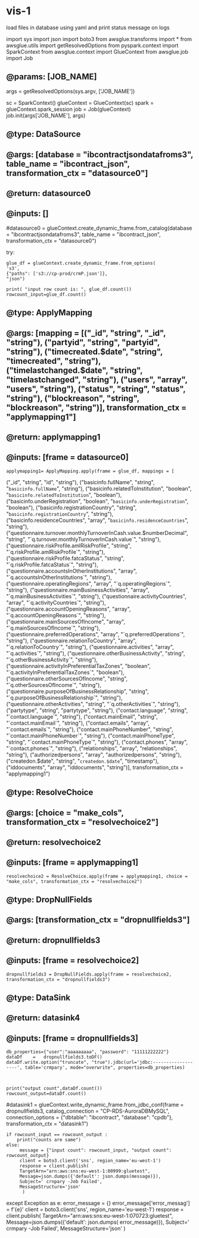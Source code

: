# vis-1
load files in database using yaml and print status message on logs



import sys
import json
import boto3
from awsglue.transforms import *
from awsglue.utils import getResolvedOptions
from pyspark.context import SparkContext
from awsglue.context import GlueContext
from awsglue.job import Job

## @params: [JOB_NAME]
args = getResolvedOptions(sys.argv, ['JOB_NAME'])

sc = SparkContext()
glueContext = GlueContext(sc)
spark = glueContext.spark_session
job = Job(glueContext)
job.init(args['JOB_NAME'], args)
## @type: DataSource
## @args: [database = "ibcontractjsondatafroms3", table_name = "ibcontract_json", transformation_ctx = "datasource0"]
## @return: datasource0
## @inputs: []
#datasource0 = glueContext.create_dynamic_frame.from_catalog(database = "ibcontractjsondatafroms3", table_name = "ibcontract_json", transformation_ctx = "datasource0")

try:
    
    glue_df = glueContext.create_dynamic_frame.from_options(
    's3',
    {"paths": ['s3://cp-prod/crmP.json']},
    "json")
    
    print( "input row count is: ", glue_df.count())
    rowcount_input=glue_df.count()


## @type: ApplyMapping
## @args: [mapping = [("_id", "string", "_id", "string"), ("partyid", "string", "partyid", "string"), ("timecreated.$date", "string", "timecreated", "string"), ("timelastchanged.$date", "string", "timelastchanged", "string"), ("users", "array", "users", "string"), ("status", "string", "status", "string"), ("blockreason", "string", "blockreason", "string")], transformation_ctx = "applymapping1"]
## @return: applymapping1
## @inputs: [frame = datasource0]
    applymapping1= ApplyMapping.apply(frame = glue_df, mappings = [
("_id", "string", "id", "string"),
("basicinfo.fullName", "string", "`basicinfo.fullName`", "string"),
("basicinfo.relatedToInstitution", "boolean", "`basicinfo.relatedToInstitution`", "boolean"), 
("basicinfo.underRegistration", "boolean", "`basicinfo.underRegistration`", "boolean"),
("basicinfo.registrationCountry", "string", "`basicinfo.registrationCountry`", "string"), 
("basicinfo.residenceCountries", "array", "`basicinfo.residenceCountries`", "string"), 
("questionnaire.turnover.monthlyTurnoverInCash.value.$numberDecimal", "string", "`q.turnover.monthlyTurnoverInCash.value`", "string"), 
("questionnaire.riskProfile.amlRiskProfile", "string", "`q.riskProfile.amlRiskProfile`", "string"), 
("questionnaire.riskProfile.fatcaStatus", "string", "`q.riskProfile.fatcaStatus`", "string"), 
("questionnaire.accountsInOtherInstitutions", "array", "`q.accountsInOtherInstitutions`", "string"), 
("questionnaire.operatingRegions", "array", "`q.operatingRegions`", "string"), 
("questionnaire.mainBusinessActivities", "array", "`q.mainBusinessActivities`", "string"), 
("questionnaire.activityCountries", "array", "`q.activityCountries`", "string"), 
("questionnaire.accountOpeningReasons", "array", "`q.accountOpeningReasons`", "string"), 
("questionnaire.mainSourcesOfIncome", "array", "`q.mainSourcesOfIncome`", "string"), 
("questionnaire.preferredOperations", "array", "`q.preferredOperations`", "string"), 
("questionnaire.relationToCountry", "array", "`q.relationToCountry`", "string"), 
("questionnaire.activities", "array", "`q.activities`", "string"), 
("questionnaire.otherBusinessActivity", "string", "`q.otherBusinessActivity`", "string"), 
("questionnaire.activityInPreferentialTaxZones", "boolean", "`q.activityInPreferentialTaxZones`", "boolean"), 
("questionnaire.otherSourcesOfIncome", "string", "`q.otherSourcesOfIncome`", "string"), 
("questionnaire.purposeOfBusinessRelationship", "string", "`q.purposeOfBusinessRelationship`", "string"), 
("questionnaire.otherActivities", "string", "`q.otherActivities`", "string"),
("partytype", "string", "partytype", "string"),
("contact.language", "string", "`contact.language`", "string"), 
("contact.mainEmail", "string", "`contact.mainEmail`", "string"), 
("contact.emails", "array", "`contact.emails`", "string"), ("contact.mainPhoneNumber", "string", "`contact.mainPhoneNumber`", "string"), 
("contact.mainPhoneType", "string", "`contact.mainPhoneType`", "string"), ("contact.phones", "array", "`contact.phones`", "string"),
("relationships", "array", "relationships", "string"), 
("authorizedpersons", "array", "authorizedpersons", "string"), 
("createdon.$date", "string", "`createdon.$date`", "timestamp"), 
("iddocuments", "array", "iddocuments", "string")], transformation_ctx = "applymapping1")
## @type: ResolveChoice
## @args: [choice = "make_cols", transformation_ctx = "resolvechoice2"]
## @return: resolvechoice2
## @inputs: [frame = applymapping1]
    resolvechoice2 = ResolveChoice.apply(frame = applymapping1, choice = "make_cols", transformation_ctx = "resolvechoice2")
## @type: DropNullFields
## @args: [transformation_ctx = "dropnullfields3"]
## @return: dropnullfields3
## @inputs: [frame = resolvechoice2]
    dropnullfields3 = DropNullFields.apply(frame = resolvechoice2, transformation_ctx = "dropnullfields3")
## @type: DataSink
## @return: datasink4
## @inputs: [frame = dropnullfields3]

    db_properties={"user":"aaaaaaaaa", "password": "11111222222"}
    dataDf    =   dropnullfields3.toDF()
    dataDf.write.option("truncate", "true").jdbc(url='jdbc:-------------------', table='crmpary', mode="overwrite", properties=db_properties)



    print("output count",dataDf.count())
    rowcount_output=dataDf.count()

#datasink1 = glueContext.write_dynamic_frame.from_jdbc_conf(frame = dropnullfields3, catalog_connection = "CP-RDS-AuroraDBMySQL", connection_options = {"dbtable": "ibcontract", "database": "cpdb"}, transformation_ctx = "datasink1")



    if rowcount_input == rowcount_output :
        print("counts are same")
    else:
         message = {"input count": rowcount_input, "output count": rowcount_output}
         client = boto3.client('sns', region_name='eu-west-1')
         response = client.publish(
         TargetArn="arn:aws:sns:eu-west-1:00999:gluetest",
         Message=json.dumps({'default': json.dumps(message)}),
         Subject=' crnpary -Job Failed',
         MessageStructure='json'
          )
          
except Exception as e:
   error_message = {}
   error_message['error_messag'] = f'{e}'
   client = boto3.client('sns', region_name='eu-west-1')
   response = client.publish(
   TargetArn="arn:aws:sns:eu-west-1:070723:gluetest",
   Message=json.dumps({'default': json.dumps( error_message)}),
   Subject=' crmpary -Job Failed',
   MessageStructure='json'
          )
